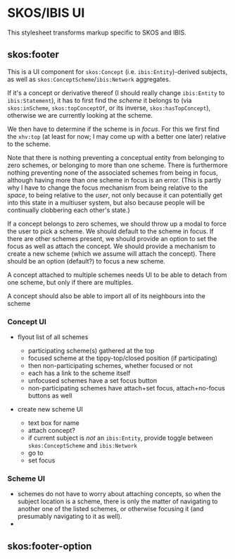 # SKOS/IBIS UI

This stylesheet transforms markup specific to SKOS and IBIS.

## skos:footer

This is a UI component for `skos:Concept` (i.e. `ibis:Entity`)-derived
subjects, as well as `skos:ConceptScheme`/`ibis:Network` aggregates.

If it's a concept or derivative thereof (I should really change
`ibis:Entity` to `ibis:Statement`), it has to first find the *scheme* it
belongs to (via `skos:inScheme`, `skos:topConceptOf`, or its inverse,
`skos:hasTopConcept`), otherwise we are currently looking at the scheme.

We then have to determine if the scheme is in *focus*. For this we first
find the `xhv:top` (at least for now; I may come up with a better one
later) relative to the scheme.

Note that there is nothing preventing a conceptual entity from belonging
to zero schemes, or belonging to more than one scheme. There is
furthermore nothing preventing none of the associated schemes from being
in focus, although having more than one scheme in focus is an error.
(This is partly why I have to change the focus mechanism from being
relative to the *space*, to being relative to the *user*, not only
because it can potentially get into this state in a multiuser system,
but also because people will be continually clobbering each other's
state.)

If a concept belongs to zero schemes, we should throw up a modal to
force the user to pick a scheme. We should default to the scheme in
focus. If there are other schemes present, we should provide an option
to set the focus as well as attach the concept. We should provide a
mechanism to create a new scheme (which we assume will attach the
concept). There should be an option (default?) to focus a new scheme.

A concept attached to multiple schemes needs UI to be able to detach
from one scheme, but only if there are multiples.

A concept should also be able to import all of its neighbours into the
scheme

<div class="section" xmlns:xsl="http://www.w3.org/1999/XSL/Transform"
xmlns:html="http://www.w3.org/1999/xhtml"
xmlns:ibis="https://vocab.methodandstructure.com/ibis#"
xmlns:skos="http://www.w3.org/2004/02/skos/core#"
xmlns:cgto="https://vocab.methodandstructure.com/graph-tool#"
xmlns:x="urn:x-dummy:" xmlns:rdfa="http://www.w3.org/ns/rdfa#"
xmlns:xc="https://makethingsmakesense.com/asset/transclude#"
xmlns:str="http://xsltsl.org/string" xmlns:uri="http://xsltsl.org/uri">

### Concept UI

- flyout list of all schemes

  - participating scheme(s) gathered at the top
  - focused scheme at the tippy-top/closed position (if participating)
  - then non-participating schemes, whether focused or not
  - each has a link to the scheme itself
  - unfocused schemes have a set focus button
  - non-participating schemes have attach+set focus, attach+no-focus
    buttons as well

- create new scheme UI

  - text box for name
  - attach concept?
  - if current subject is *not* an `ibis:Entity`, provide toggle between
    `skos:ConceptScheme` and `ibis:Network`
  - go to
  - set focus

</div>

<div class="section" xmlns:xsl="http://www.w3.org/1999/XSL/Transform"
xmlns:html="http://www.w3.org/1999/xhtml"
xmlns:ibis="https://vocab.methodandstructure.com/ibis#"
xmlns:skos="http://www.w3.org/2004/02/skos/core#"
xmlns:cgto="https://vocab.methodandstructure.com/graph-tool#"
xmlns:x="urn:x-dummy:" xmlns:rdfa="http://www.w3.org/ns/rdfa#"
xmlns:xc="https://makethingsmakesense.com/asset/transclude#"
xmlns:str="http://xsltsl.org/string" xmlns:uri="http://xsltsl.org/uri">

### Scheme UI

- schemes do not have to worry about attaching concepts, so when the
  subject location is a scheme, there is only the matter of navigating
  to another one of the listed schemes, or otherwise focusing it (and
  presumably navigating to it as well).
- 

</div>

## skos:footer-option
